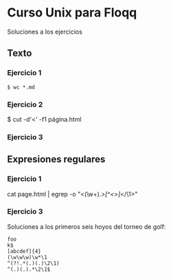 # Curso Unix para Floqq

Soluciones a los ejercicios

## Texto

### Ejercicio 1

    $ wc *.md

### Ejercicio 2

$ cut -d'<' -f1 página.html

### Ejercicio 3

## Expresiones regulares

### Ejercicio 1

cat page.html | egrep -o "<(\w+).*>[^<>]*</\1>"

### Ejercicio 3

Soluciones a los primeros seis hoyos del torneo de golf:

    foo
    k$
    [abcdef]{4}
    (\w\w\w)\w*\1
    ^(?!.*(.)(.)\2\1)
    ^(.)(.).*\2\1$

